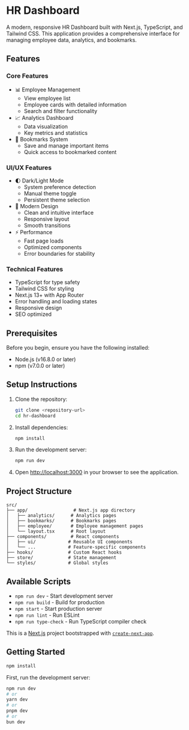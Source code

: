 # HR Dashboard

A modern, responsive HR Dashboard built with Next.js, TypeScript, and Tailwind CSS. This application provides a comprehensive interface for managing employee data, analytics, and bookmarks.

## Features

### Core Features

- 📊 Employee Management
  - View employee list
  - Employee cards with detailed information
  - Search and filter functionality
- 📈 Analytics Dashboard
  - Data visualization
  - Key metrics and statistics
- 🔖 Bookmarks System
  - Save and manage important items
  - Quick access to bookmarked content

### UI/UX Features

- 🌓 Dark/Light Mode
  - System preference detection
  - Manual theme toggle
  - Persistent theme selection
- 🎨 Modern Design
  - Clean and intuitive interface
  - Responsive layout
  - Smooth transitions
- ⚡ Performance
  - Fast page loads
  - Optimized components
  - Error boundaries for stability

### Technical Features

- TypeScript for type safety
- Tailwind CSS for styling
- Next.js 13+ with App Router
- Error handling and loading states
- Responsive design
- SEO optimized

## Prerequisites

Before you begin, ensure you have the following installed:

- Node.js (v16.8.0 or later)
- npm (v7.0.0 or later)

## Setup Instructions

1. Clone the repository:

   ```bash
   git clone <repository-url>
   cd hr-dashboard
   ```

2. Install dependencies:

   ```bash
   npm install
   ```

3. Run the development server:

   ```bash
   npm run dev
   ```

4. Open [http://localhost:3000](http://localhost:3000) in your browser to see the application.

## Project Structure

```
src/
├── app/                 # Next.js app directory
│   ├── analytics/      # Analytics pages
│   ├── bookmarks/      # Bookmarks pages
│   ├── employee/       # Employee management pages
│   └── layout.tsx      # Root layout
├── components/         # React components
│   ├── ui/            # Reusable UI components
│   └── ...            # Feature-specific components
├── hooks/             # Custom React hooks
├── store/             # State management
└── styles/            # Global styles
```

## Available Scripts

- `npm run dev` - Start development server
- `npm run build` - Build for production
- `npm start` - Start production server
- `npm run lint` - Run ESLint
- `npm run type-check` - Run TypeScript compiler check




This is a [Next.js](https://nextjs.org) project bootstrapped with [`create-next-app`](https://nextjs.org/docs/app/api-reference/cli/create-next-app).

## Getting Started

```bash
npm install
```

First, run the development server:

```bash
npm run dev
# or
yarn dev
# or
pnpm dev
# or
bun dev
```

